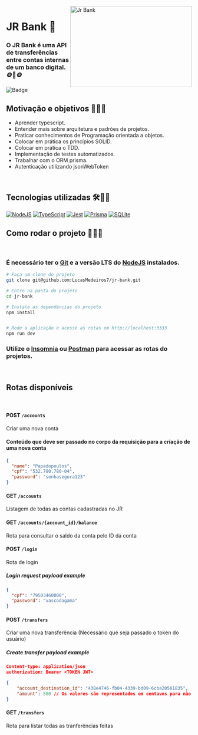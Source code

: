 <img width="330" height="220" src="https://uploaddeimagens.com.br/images/004/075/323/full/WhatsApp_Image_2022-10-24_at_23.21.15.png?1666664874" alt="Jr Bank" align="right" />

# JR Bank 🏦

### O JR Bank é uma API de transferências entre contas internas de um banco digital. 🪙💸🪙

![Badge](https://img.shields.io/badge/STATUS-EM%20ANDAMENTO-red)

## Motivação e objetivos 🏋️‍♂️🎯

- Aprender typescript.
- Entender mais sobre arquitetura e padrões de projetos.
- Praticar conhecimentos de Programação orientada a objetos.
- Colocar em prática os princípios SOLID.
- Colocar em prática o TDD.
- Implementação de testes automatizados.
- Trabalhar com o ORM prisma.
- Autenticação utilizando jsonWebToken

<br/>

## Tecnologias utilizadas 🛠️🧑‍💻

<a href="https://nodejs.org/en/" target="_blank">![NodeJS](https://img.shields.io/badge/node.js-6DA55F?style=for-the-badge&logo=node.js&logoColor=white)</a>
<a href="https://www.typescriptlang.org/" target="_blank">![TypeScript](https://img.shields.io/badge/typescript-%23007ACC.svg?style=for-the-badge&logo=typescript&logoColor=white)</a>
<a href="https://jestjs.io/pt-BR/" target="_blank">![Jest](https://img.shields.io/badge/-jest-%23C21325?style=for-the-badge&logo=jest&logoColor=white)</a>
<a href="https://www.prisma.io/" target="_blank">
![Prisma](https://img.shields.io/badge/Prisma-3982CE?style=for-the-badge&logo=Prisma&logoColor=white)</a>
<a href="https://www.sqlite.org/index.html" target="_blank">![SQLite](https://img.shields.io/badge/sqlite-%2307405e.svg?style=for-the-badge&logo=sqlite&logoColor=white)</a>

## Como rodar o projeto 🎡👨‍💻

<br/>

### É necessário ter o [Git](https://git-scm.com/downloads) e a versão LTS do [NodeJS](https://nodejs.org/) instalados.

```bash
# Faça um clone do projeto
git clone git@github.com:LucasMedeiros7/jr-bank.git

# Entre na pasta do projeto
cd jr-bank

# Instale as dependências do projeto
npm install


# Rode a aplicação e acesse as rotas em http://localhost:3333
npm run dev
```

### Utilize o [Insomnia](https://insomnia.rest/download) ou [Postman](https://www.postman.com/) para acessar as rotas do projetos.

<br/>

## Rotas disponíveis

<br/>

#### POST `/accounts`

Criar uma nova conta

#### Conteúdo que deve ser passado no corpo da requisição para a criação de uma nova conta

```json
{
  "name": "Papadopoulos",
  "cpf": "532.780.780-04",
  "password": "senhasegura123"
}
```

#### GET `/accounts`

Listagem de todas as contas cadastradas no JR

#### GET `/accounts/{account_id}/balance`

Rota para consultar o saldo da conta pelo ID da conta

#### POST `/login`

Rota de login

##### Login request payload example

```json
{
  "cpf": "79503460000",
  "password": "vascodagama"
}
```

#### POST `/transfers`

Criar uma nova transferência (Necessário que seja passado o token do usuário)

##### Create transfer payload example

```json
Content-type: application/json
authorization: Bearer <TOKEN JWT>

{
    "account_destination_id": "438e4746-fb04-4339-bd09-6cba20561835",
    "amount": 500 // Os valores são representados em centavos para não ocorrer erros de arredondamento
}
```

#### GET `/transfers`

Rota para listar todas as tranferências feitas
